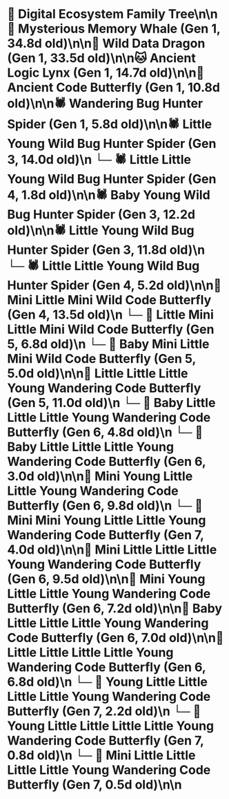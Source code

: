 # 🌳 Digital Ecosystem Family Tree\n\n🐋 Mysterious Memory Whale (Gen 1, 34.8d old)\n\n🐉 Wild Data Dragon (Gen 1, 33.5d old)\n\n🐱 Ancient Logic Lynx (Gen 1, 14.7d old)\n\n🦋 Ancient Code Butterfly (Gen 1, 10.8d old)\n\n🕷️ Wandering Bug Hunter Spider (Gen 1, 5.8d old)\n\n🕷️ Little Young Wild Bug Hunter Spider (Gen 3, 14.0d old)\n  └─ 🕷️ Little Little Young Wild Bug Hunter Spider (Gen 4, 1.8d old)\n\n🕷️ Baby Young Wild Bug Hunter Spider (Gen 3, 12.2d old)\n\n🕷️ Little Young Wild Bug Hunter Spider (Gen 3, 11.8d old)\n  └─ 🕷️ Little Little Young Wild Bug Hunter Spider (Gen 4, 5.2d old)\n\n🦋 Mini Little Mini Wild Code Butterfly (Gen 4, 13.5d old)\n  └─ 🦋 Little Mini Little Mini Wild Code Butterfly (Gen 5, 6.8d old)\n  └─ 🦋 Baby Mini Little Mini Wild Code Butterfly (Gen 5, 5.0d old)\n\n🦋 Little Little Little Young Wandering Code Butterfly (Gen 5, 11.0d old)\n  └─ 🦋 Baby Little Little Little Young Wandering Code Butterfly (Gen 6, 4.8d old)\n  └─ 🦋 Baby Little Little Little Young Wandering Code Butterfly (Gen 6, 3.0d old)\n\n🦋 Mini Young Little Little Young Wandering Code Butterfly (Gen 6, 9.8d old)\n  └─ 🦋 Mini Mini Young Little Little Young Wandering Code Butterfly (Gen 7, 4.0d old)\n\n🦋 Mini Little Little Little Young Wandering Code Butterfly (Gen 6, 9.5d old)\n\n🦋 Mini Young Little Little Young Wandering Code Butterfly (Gen 6, 7.2d old)\n\n🦋 Baby Little Little Little Young Wandering Code Butterfly (Gen 6, 7.0d old)\n\n🦋 Little Little Little Little Young Wandering Code Butterfly (Gen 6, 6.8d old)\n  └─ 🦋 Young Little Little Little Little Young Wandering Code Butterfly (Gen 7, 2.2d old)\n  └─ 🦋 Young Little Little Little Little Young Wandering Code Butterfly (Gen 7, 0.8d old)\n  └─ 🦋 Mini Little Little Little Little Young Wandering Code Butterfly (Gen 7, 0.5d old)\n\n
